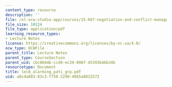 ```yaml
---
content_type: resource
description: ''
file: /ol-ocw-studio-app/courses/15-667-negotiation-and-conflict-management-spring-2001/a0cda80383c3f750229840b5a0832572_lec8_alarming_pati_grp.pdf
file_size: 10124
file_type: application/pdf
learning_resource_types:
- Lecture Notes
license: https://creativecommons.org/licenses/by-nc-sa/4.0/
ocw_type: OCWFile
parent_title: Lecture Notes
parent_type: CourseSection
parent_uid: cbc0844b-ccd9-ec29-098f-45393b46b34b
resourcetype: Document
title: lec8_alarming_pati_grp.pdf
uid: a0cda803-83c3-f750-2298-40b5a0832572
---
```

